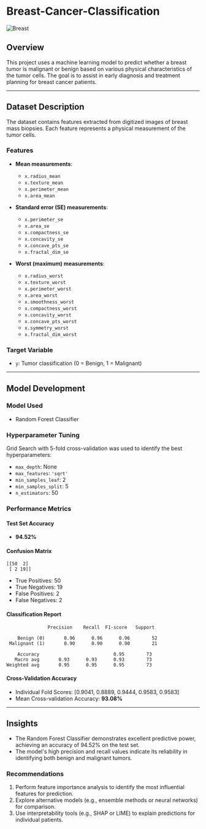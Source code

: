 # Breast-Cancer-Classification
![Breast](A.png)
## Overview
This project uses a machine learning model to predict whether a breast tumor is malignant or benign based on various physical characteristics of the tumor cells. The goal is to assist in early diagnosis and treatment planning for breast cancer patients.

---

## Dataset Description

The dataset contains features extracted from digitized images of breast mass biopsies. Each feature represents a physical measurement of the tumor cells.

### Features
- **Mean measurements**:
  - `x.radius_mean`
  - `x.texture_mean`
  - `x.perimeter_mean`
  - `x.area_mean`

- **Standard error (SE) measurements**:
  - `x.perimeter_se`
  - `x.area_se`
  - `x.compactness_se`
  - `x.concavity_se`
  - `x.concave_pts_se`
  - `x.fractal_dim_se`

- **Worst (maximum) measurements**:
  - `x.radius_worst`
  - `x.texture_worst`
  - `x.perimeter_worst`
  - `x.area_worst`
  - `x.smoothness_worst`
  - `x.compactness_worst`
  - `x.concavity_worst`
  - `x.concave_pts_worst`
  - `x.symmetry_worst`
  - `x.fractal_dim_worst`

### Target Variable
- `y`: Tumor classification (0 = Benign, 1 = Malignant)

---

## Model Development

### Model Used
- Random Forest Classifier

### Hyperparameter Tuning
Grid Search with 5-fold cross-validation was used to identify the best hyperparameters:
- `max_depth`: None
- `max_features`: `'sqrt'`
- `min_samples_leaf`: 2
- `min_samples_split`: 5
- `n_estimators`: 50

### Performance Metrics

#### Test Set Accuracy
- **94.52%**

#### Confusion Matrix
```
[[50  2]
 [ 2 19]]
```
- True Positives: 50
- True Negatives: 19
- False Positives: 2
- False Negatives: 2

#### Classification Report
```
               Precision    Recall  F1-score   Support

    Benign (0)       0.96      0.96      0.96        52
 Malignant (1)       0.90      0.90      0.90        21

    Accuracy                           0.95        73
   Macro avg       0.93      0.93      0.93        73
Weighted avg       0.95      0.95      0.95        73
```

#### Cross-Validation Accuracy
- Individual Fold Scores: [0.9041, 0.8889, 0.9444, 0.9583, 0.9583]
- Mean Cross-validation Accuracy: **93.08%**

---

## Insights

- The Random Forest Classifier demonstrates excellent predictive power, achieving an accuracy of 94.52% on the test set.
- The model's high precision and recall values indicate its reliability in identifying both benign and malignant tumors.

### Recommendations
1. Perform feature importance analysis to identify the most influential features for prediction.
2. Explore alternative models (e.g., ensemble methods or neural networks) for comparison.
3. Use interpretability tools (e.g., SHAP or LIME) to explain predictions for individual patients.

